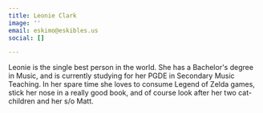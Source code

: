 ```yaml
---
title: Leonie Clark
image: ''
email: eskimo@eskibles.us
social: []

---
```

Leonie is the single best person in the world. She has a Bachelor's degree in Music, and is currently studying for her PGDE in Secondary Music Teaching. In her spare time she loves to consume Legend of Zelda games, stick her nose in a really good book, and of course look after her two cat-children and her s/o Matt.